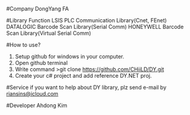 ﻿#Company
DongYang FA
 
#Library Function
LSIS PLC Communication Library(Cnet, FEnet)
DATALOGIC Barcode Scan Library(Serial Comm)
HONEYWELL Barcode Scan Library(Virtual Serial Comm)

#How to use?
1. Setup github for windows in your computer.
2. Open github terminal 
3. Write command >git clone https://github.com/CHiiLD/DY.git
4. Create your c# project and add reference DY.NET proj.

#Service 
if you want to help about DY library, plz send e-mail by riansins@icloud.com

#Developer
Ahdong Kim